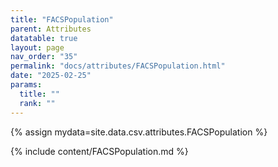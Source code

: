 ```yaml
---
title: "FACSPopulation"
parent: Attributes
datatable: true
layout: page
nav_order: "35"
permalink: "docs/attributes/FACSPopulation.html"
date: "2025-02-25"
params:
  title: ""
  rank: ""
---
```

{% assign mydata=site.data.csv.attributes.FACSPopulation %} 

{% include content/FACSPopulation.md %}
